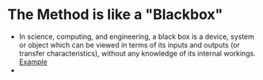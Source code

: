 # The Method is like a "Blackbox"
* In science, computing, and engineering, a black box is a device, system or object which can be viewed in terms of its inputs and outputs (or transfer characteristics), without any knowledge of its internal workings.  [Example](./blackbox)
*

